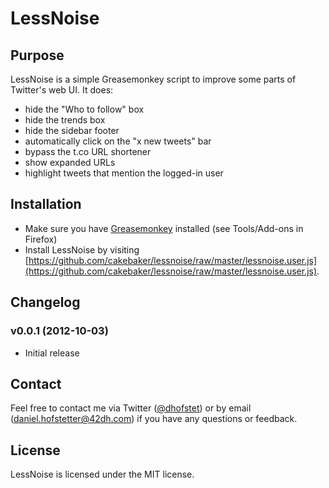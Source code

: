 # LessNoise

## Purpose

LessNoise is a simple Greasemonkey script to improve some parts of Twitter's web UI. It does:

* hide the "Who to follow" box
* hide the trends box
* hide the sidebar footer
* automatically click on the "x new tweets" bar
* bypass the t.co URL shortener
* show expanded URLs
* highlight tweets that mention the logged-in user

## Installation

* Make sure you have [Greasemonkey](http://www.greasespot.net/) installed (see Tools/Add-ons in Firefox)
* Install LessNoise by visiting [https://github.com/cakebaker/lessnoise/raw/master/lessnoise.user.js](https://github.com/cakebaker/lessnoise/raw/master/lessnoise.user.js).

## Changelog

### v0.0.1 (2012-10-03)

* Initial release

## Contact

Feel free to contact me via Twitter ([@dhofstet](https://twitter.com/dhofstet)) or by email (daniel.hofstetter@42dh.com) if you have any questions or feedback.

## License

LessNoise is licensed under the MIT license.
